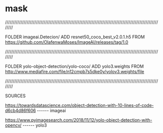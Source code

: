 # mask
////////////////////////////////////////////////////////////////////////////////////////////////////////

FOLDER imageai.Detecion/
ADD resnet50_coco_best_v2.0.1.h5 FROM https://github.com/OlafenwaMoses/ImageAI/releases/tag/1.0

////////////////////////////////////////////////////////////////////////////////////////////////////////

FOLDER yolo-object-detection/yolo-coco/
ADD yolo3.weights FROM http://www.mediafire.com/file/n12cmpb7s5dke0y/yolov3.weights/file

////////////////////////////////////////////////////////////////////////////////////////////////////////


SOURCES

https://towardsdatascience.com/object-detection-with-10-lines-of-code-d6cb4d86f606     ------ imageai

https://www.pyimagesearch.com/2018/11/12/yolo-object-detection-with-opencv/            ------ yolo3

